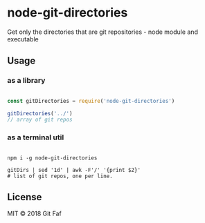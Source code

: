 # node-git-directories

Get only the directories that are git repositories - node module and executable

## Usage

### as a library

```javascript

const gitDirectories = require('node-git-directories')

gitDirectories('../')
// array of git repos

```

### as a terminal util

```shell

npm i -g node-git-directories

gitDirs | sed '1d' | awk -F'/' '{print $2}'
# list of git repos, one per line.

```

## License

MIT &copy; 2018 Git Faf
